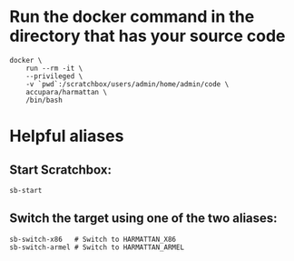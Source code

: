# Run the docker command in the directory that has your source code
```
docker \
    run --rm -it \
    --privileged \
    -v `pwd`:/scratchbox/users/admin/home/admin/code \
    accupara/harmattan \
    /bin/bash
```

# Helpful aliases
## Start Scratchbox:
```
sb-start
```

## Switch the target using one of the two aliases:
```
sb-switch-x86   # Switch to HARMATTAN_X86
sb-switch-armel # Switch to HARMATTAN_ARMEL
```
